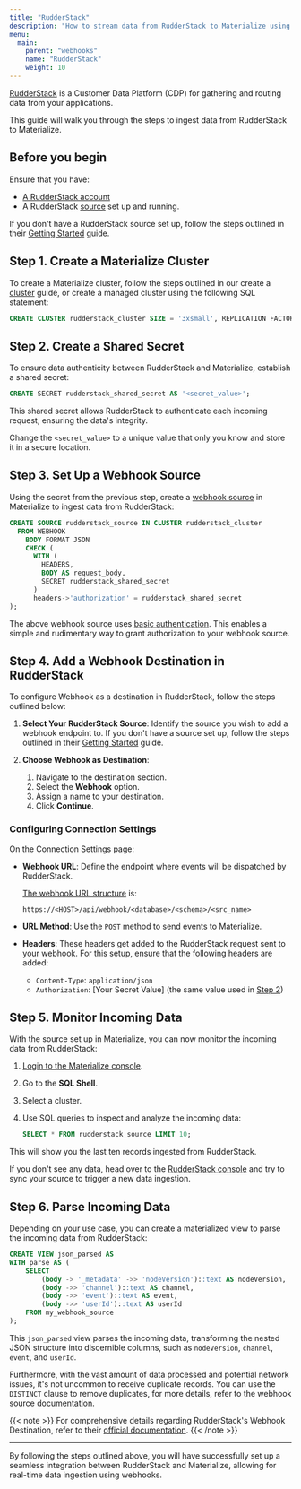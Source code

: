 ```yaml
---
title: "RudderStack"
description: "How to stream data from RudderStack to Materialize using webhooks"
menu:
  main:
    parent: "webhooks"
    name: "RudderStack"
    weight: 10
---
```


[RudderStack](https://rudderstack.com/) is a Customer Data Platform (CDP) for gathering and routing data from your applications.

This guide will walk you through the steps to ingest data from RudderStack to Materialize.

## Before you begin

Ensure that you have:

- [A RudderStack account](https://app.rudderstack.com/signup)
- A RudderStack [source](https://www.rudderstack.com/docs/sources/overview/) set up and running.

If you don't have a RudderStack source set up, follow the steps outlined in their [Getting Started](https://www.rudderstack.com/docs/dashboard-guides/sources/) guide.

## Step 1. Create a Materialize Cluster

To create a Materialize cluster, follow the steps outlined in our
create a [cluster](/sql/create-cluster) guide,
or create a managed cluster using the following SQL statement:

```sql
CREATE CLUSTER rudderstack_cluster SIZE = '3xsmall', REPLICATION FACTOR = 2;
```

## Step 2. Create a Shared Secret

To ensure data authenticity between RudderStack and Materialize, establish a shared secret:

```sql
CREATE SECRET rudderstack_shared_secret AS '<secret_value>';
```

This shared secret allows RudderStack to authenticate each incoming request, ensuring the data's integrity.

Change the `<secret_value>` to a unique value that only you know and store it in a secure location.

## Step 3. Set Up a Webhook Source

Using the secret from the previous step, create a [webhook source](/sql/create-source/webhook/) in Materialize to ingest data from RudderStack:

```sql
CREATE SOURCE rudderstack_source IN CLUSTER rudderstack_cluster
  FROM WEBHOOK
    BODY FORMAT JSON
    CHECK (
      WITH (
        HEADERS,
        BODY AS request_body,
        SECRET rudderstack_shared_secret
      )
      headers->'authorization' = rudderstack_shared_secret
);
```

The above webhook source uses [basic authentication](https://developer.mozilla.org/en-US/docs/Web/HTTP/Authentication#basic_authentication_scheme).
This enables a simple and rudimentary way to grant authorization to your webhook source.

## Step 4. Add a Webhook Destination in RudderStack

To configure Webhook as a destination in RudderStack, follow the steps outlined below:

1.  **Select Your RudderStack Source**: Identify the source you wish to add a webhook endpoint to. If you don't have a source set up, follow the steps outlined in their [Getting Started](https://www.rudderstack.com/docs/dashboard-guides/sources/) guide.

1.  **Choose Webhook as Destination**:
    1. Navigate to the destination section.
    1. Select the **Webhook** option.
    1. Assign a name to your destination.
    1. Click **Continue**.

### Configuring Connection Settings

On the Connection Settings page:

- **Webhook URL**: Define the endpoint where events will be dispatched by RudderStack.

    [The webhook URL structure](/sql/create-source/webhook/#webhook-url) is:

    ```
    https://<HOST>/api/webhook/<database>/<schema>/<src_name>
    ```

- **URL Method**: Use the `POST` method to send events to Materialize.

- **Headers**: These headers get added to the RudderStack request sent to your webhook. For this setup, ensure that the following headers are added:

    - `Content-Type`: `application/json`
    - `Authorization`: [Your Secret Value] (the same value used in [Step 2](#step-2-create-a-shared-secret))

## Step 5. Monitor Incoming Data

With the source set up in Materialize, you can now monitor the incoming data from RudderStack:

1. [Login to the Materialize console](https://console.materialize.com/).

1. Go to the **SQL Shell**.

1. Select a cluster.

1. Use SQL queries to inspect and analyze the incoming data:

    ```sql
    SELECT * FROM rudderstack_source LIMIT 10;
    ```

This will show you the last ten records ingested from RudderStack.

If you don't see any data, head over to the [RudderStack console](https://app.rudderstack.com/) and try to sync your source to trigger a new data ingestion.

## Step 6. Parse Incoming Data

Depending on your use case, you can create a materialized view to parse the incoming data from RudderStack:

```sql
CREATE VIEW json_parsed AS
WITH parse AS (
    SELECT
        (body -> '_metadata' ->> 'nodeVersion')::text AS nodeVersion,
        (body ->> 'channel')::text AS channel,
        (body ->> 'event')::text AS event,
        (body ->> 'userId')::text AS userId
    FROM my_webhook_source
);
```

This `json_parsed` view parses the incoming data, transforming the nested JSON structure into discernible columns, such as `nodeVersion`, `channel`, `event`, and `userId`.

Furthermore, with the vast amount of data processed and potential network issues, it's not uncommon to receive duplicate records. You can use the
`DISTINCT` clause to remove duplicates, for more details, refer to the webhook source [documentation](/sql/create-source/webhook/#duplicated-and-partial-events).

{{< note >}} For comprehensive details regarding RudderStack's Webhook Destination, refer to their [official documentation](https://rudderstack.com/docs/). {{< /note >}}

---

By following the steps outlined above, you will have successfully set up a seamless integration between RudderStack and Materialize, allowing for real-time data ingestion using webhooks.
